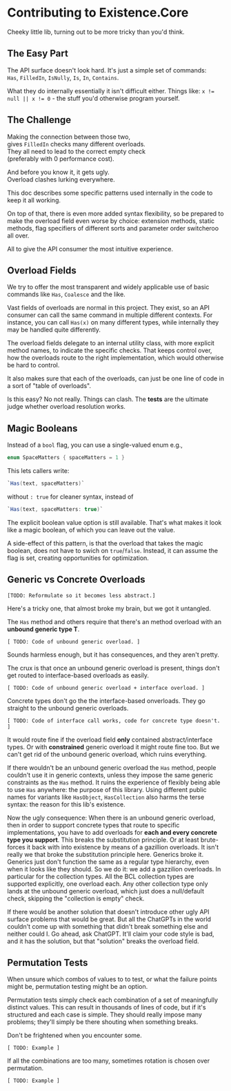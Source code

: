 Contributing to Existence.Core
==============================

Cheeky little lib, turning out to be more tricky than you'd think.


The Easy Part
-------------

The API surface doesn't look hard. It's just a simple set of commands:  
`Has`, `FilledIn`, `IsNully`, `Is`, `In`, `Contains`.

What they do internally essentially it isn't difficult either. Things like:
`x != null || x != 0` - the stuff you'd otherwise program yourself.


The Challenge
-------------

Making the connection between those two,  
gives `FilledIn` checks many different overloads.  
They all need to lead to the correct empty check  
(preferably with 0 performance cost).

And before you know it, it gets ugly.  
Overload clashes lurking everywhere.

This doc describes some specific patterns used internally in the code to keep it all working.

On top of that, there is even more added syntax flexibility, so be prepared to make the overload field even worse by choice: extension methods, static methods, flag specifiers of different sorts and parameter order switcheroo all over.

All to give the API consumer the most intuitive experience.


Overload Fields
---------------

We try to offer the most transparent and widely applicable use of basic commands like `Has`, `Coalesce` and the like.

Vast fields of overloads are normal in this project. They exist, so an API consumer can call the same command in multiple different contexts. For instance, you can call `Has(x)` on many different types, while internally they may be handled quite differently.

The overload fields delegate to an internal utility class, with more explicit method names, to indicate the specific checks. That keeps control over, how the overloads route to the right implementation, which would otherwise be hard to control.

It also makes sure that each of the overloads, can just be one line of code in a sort of "table of overloads".

Is this easy? No not really. Things can clash. The __tests__ are the ultimate judge whether overload resolution works.


Magic Booleans
--------------

Instead of a `bool` flag, you can use a single-valued enum e.g.,

```cs
enum SpaceMatters { spaceMatters = 1 }
```

This lets callers write:

```cs
`Has(text, spaceMatters)`
```

without `: true` for cleaner syntax, instead of

```cs
`Has(text, spaceMatters: true)`
```

The explicit boolean value option is still available. That's what makes it look like a magic boolean, of which you can leave out the value.

A side-effect of this pattern, is that the overload that takes the magic boolean, does not have to swich on `true`/`false`. Instead, it can assume the flag is set, creating opportunities for optimization.



Generic vs Concrete Overloads
-----------------------------

`[TODO: Reformulate so it becomes less abstract.]`

Here's a tricky one, that almost broke my brain, but we got it untangled.

The `Has` method and others require that there's an method overload with an __unbound generic type T__.

`[ TODO: Code of unbound generic overload. ]`

Sounds harmless enough, but it has consequences, and they aren't pretty.

The crux is that once an unbound generic overload is present, things don't get routed to interface-based overloads as easily.

`[ TODO: Code of unbound generic overload + interface overload. ]`

Concrete types don't go the the interface-based onverloads. They go straight to the unbound generic overloads.

`[ TODO: Code of interface call works, code for concrete type doesn't. ]`

It would route fine if the overload field __only__ contained abstract/interface types. Or with __constrained__ generic overload it might route fine too. But we can't get rid of the unbound generic overload, which ruins everything.

If there wouldn't be an unbound generic overload the `Has` method, people couldn't use it in generic contexts, unless they impose the same generic constraints as the `Has` method. It ruins the experience of flexibly being able to use `Has` anywhere: the purpose of this library. Using different public names for variants like `HasObject`, `HasCollection` also harms the terse syntax: the reason for this lib's existence.

Now the ugly consequence: When there is an unbound generic overload, then in order to support concrete types that route to specific implementations, you have to add overloads for __each and every concrete type you support__. This breaks the substitution principle. Or at least brute-forces it back with into existence by means of a gazillion overloads. It isn't really we that broke the substitution principle here. Generics broke it. Generics just don't function the same as a regular type hierarchy, even when it looks like they should. So we do it: we add a gazzilion overloads. In particular for the collection types. All the BCL collection types are supported explicitly, one overload each. Any other collection type only lands at the unbound generic overload, which just does a null/default check, skipping the "collection is empty" check.

If there would be another solution that doesn't introduce other ugly API surface problems that would be great. But all the ChatGPTs in the world couldn't come up with something that didn't break something else and neither could I. Go ahead, ask ChatGPT. It'll claim your code style is bad, and it has the solution, but that "solution" breaks the overload field.


Permutation Tests
-----------------

When unsure which combos of values to to test, or what the failure points might be, permutation testing might be an option.

Permutation tests simply check each combination of a set of meaningfully distinct values. This can result in thousands of lines of code, but if it's structured and each case is simple. They should really impose many problems; they'll simply be there shouting when something breaks.

Don't be frightened when you encounter some.

`[ TODO: Example ]`

If all the combinations are too many, sometimes rotation is chosen over permutation.

`[ TODO: Example ]`
